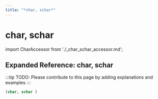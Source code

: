 ```yaml
---
title: "*char, schar*"
---
```


# char, schar

import CharAccessor from './_char_schar_accessor.md';

<CharAccessor />

## Expanded Reference: char, schar

:::tip
TODO: Please contribute to this page by adding explanations and examples
:::

```lisp
(char, schar )
```
